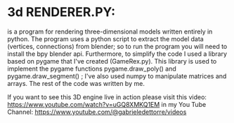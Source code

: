 # 3d RENDERER.PY:
is a program for rendering three-dimensional models written entirely in python. The program uses a python script to extract the model data (vertices, connections) from blender; so to run the program you will need to install the bpy blender api. Furthermore, to simplify the code I used a library based on pygame that I've created (GameRex.py). This library is used to implement the pygame functions pygame.draw_poly() and pygame.draw_segment() ; I've also used numpy to manipulate matrices and arrays. The rest of the code was written by me.

If you want to see this 3D engine live in action please visit this video: https://www.youtube.com/watch?v=uGQ8XMKQ1EM in my You Tube Channel: https://www.youtube.com/@gabrieledettorre/videos
